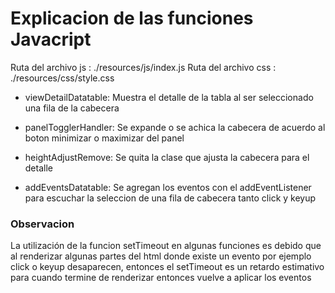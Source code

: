# Explicacion de las funciones Javacript

Ruta del archivo js  : ./resources/js/index.js
Ruta del archivo css : ./resources/css/style.css

- viewDetailDatatable:
Muestra el detalle de la tabla al ser seleccionado una fila de la cabecera

- panelTogglerHandler:
Se expande o se achica la cabecera de acuerdo al boton minimizar o maximizar del panel

- heightAdjustRemove:
Se quita la clase que ajusta la cabecera para el detalle

- addEventsDatatable:
Se agregan los eventos con el addEventListener para escuchar la seleccion de una fila de cabecera tanto click y keyup

### Observacion
La utilización de la funcion setTimeout en algunas funciones es debido que al renderizar algunas partes del html donde existe un evento por ejemplo click o keyup desaparecen, entonces el setTimeout es un retardo estimativo para cuando termine de renderizar entonces vuelve a aplicar los eventos